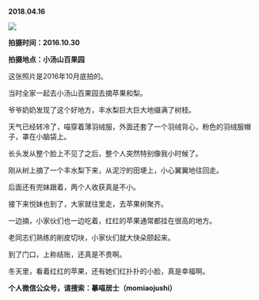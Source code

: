 
          
            
**2018.04.16**



![](//upload-images.jianshu.io/upload_images/51001-b6f590c8d556ffe5.jpg)




**拍摄时间：2016.10.30**

**拍摄地点：小汤山百果园**

这张照片是2016年10月底拍的。

当时全家一起去小汤山百果园去摘苹果和梨。

爷爷奶奶发现了这个好地方，丰水梨巨大巨大地缀满了树枝。

天气已经转冷了，喵穿着薄羽绒服，外面还套了一个羽绒背心，粉色的羽绒服帽子，罩在小脑袋上。

长头发从整个脸上不见了之后，整个人突然特别像我小时候了。

刚从树上摘了一个丰水梨下来，从泥泞的田埂上，小心翼翼地往回走。

后面还有兜妹跟着，两个人收获真是不小。

接下来悦妹也到了，大家就往里走，去苹果树聚齐。

一边摘，小家伙们也一边吃着，红红的苹果通常都挂在很高的地方。

老同志们熟练的削皮切块，小家伙们就大快朵颐起来。

到了门口，上称结账，还真是不贵啊。

冬天里，看着红红的苹果，还有她们红扑扑的小脸，真是幸福啊。


**个人微信公众号，请搜索：摹喵居士（momiaojushi）**

          
        